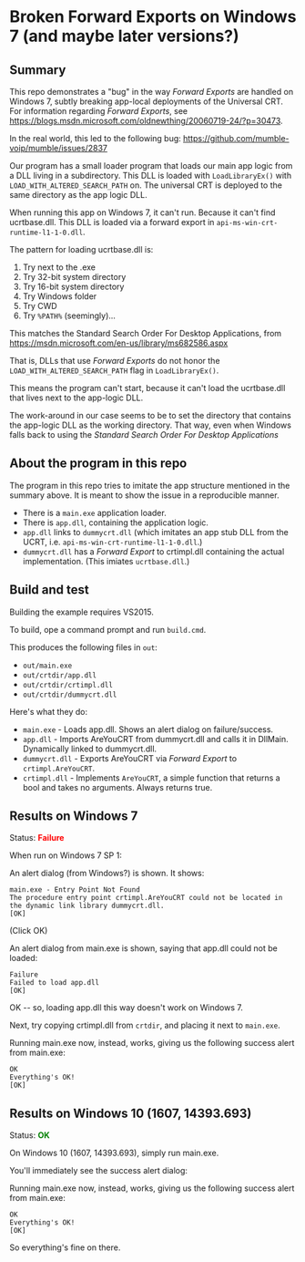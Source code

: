 # Broken Forward Exports on Windows 7 (and maybe later versions?)

## Summary

This repo demonstrates a "bug" in the way *Forward Exports* are handled
on Windows 7, subtly breaking app-local deployments of the Universal CRT.
For information regarding *Forward Exports*, see
https://blogs.msdn.microsoft.com/oldnewthing/20060719-24/?p=30473.

In the real world, this led to the following bug:
https://github.com/mumble-voip/mumble/issues/2837

Our program has a small loader program that loads our main app logic from
a DLL living in a subdirectory. This DLL is loaded with `LoadLibraryEx()` 
with `LOAD_WITH_ALTERED_SEARCH_PATH` on. The universal CRT is deployed to the
same directory as the app logic DLL.

When running this app on Windows 7, it can't run. Because it can't find
ucrtbase.dll. This DLL is loaded via a forward export in
`api-ms-win-crt-runtime-l1-1-0.dll`.

The pattern for loading ucrtbase.dll is:

1. Try next to the .exe
2. Try 32-bit system directory
3. Try 16-bit system directory
4. Try Windows folder
5. Try CWD
6. Try `%PATH%` (seemingly)...

This matches the Standard Search Order For Desktop Applications, from
https://msdn.microsoft.com/en-us/library/ms682586.aspx

That is, DLLs that use *Forward Exports* do not honor the
`LOAD_WITH_ALTERED_SEARCH_PATH` flag in `LoadLibraryEx()`.

This means the program can't start, because it can't load the
ucrtbase.dll that lives next to the app-logic DLL.

The work-around in our case seems to be to set the directory
that contains the app-logic DLL as the working directory.
That way, even when Windows falls back to using the *Standard
Search Order For Desktop Applications*

## About the program in this repo

The program in this repo tries to imitate the app structure mentioned
in the summary above. It is meant to show the issue in a reproducible manner.

- There is a `main.exe` application loader.
- There is `app.dll`, containing the application logic.
- `app.dll` links to `dummycrt.dll` (which imitates an app stub DLL from the UCRT, i.e. `api-ms-win-crt-runtime-l1-1-0.dll`.)
- `dummycrt.dll` has a *Forward Export* to crtimpl.dll containing the actual implementation. (This imiates `ucrtbase.dll`.)

## Build and test

Building the example requires VS2015.

To build, ope a command prompt and run `build.cmd`.

This produces the following files in `out`:

  - `out/main.exe`
  - `out/crtdir/app.dll`
  - `out/crtdir/crtimpl.dll`
  - `out/crtdir/dummycrt.dll`

Here's what they do:

- `main.exe` - Loads app.dll. Shows an alert dialog on failure/success.
- `app.dll` - Imports AreYouCRT from dummycrt.dll and calls it in DllMain. Dynamically linked to dummycrt.dll.
- `dummycrt.dll` - Exports AreYouCRT via *Forward Export* to `crtimpl.AreYouCRT`.
- `crtimpl.dll` - Implements `AreYouCRT`, a simple function that returns a bool and takes no arguments. Always returns true.

## Results on Windows 7

Status: **<span style="color: red">Failure</span>**

When run on Windows 7 SP 1:

An alert dialog (from Windows?) is shown. It shows:

    main.exe - Entry Point Not Found
    The procedure entry point crtimpl.AreYouCRT could not be located in the dynamic link library dummycrt.dll.
    [OK]

(Click OK)

An alert dialog from main.exe is shown, saying that app.dll could not be loaded:

    Failure
    Failed to load app.dll
    [OK]

OK -- so, loading app.dll this way doesn't work on Windows 7.

Next, try copying crtimpl.dll from `crtdir`, and placing it next to `main.exe`.

Running main.exe now, instead, works, giving us the following success alert from main.exe:

    OK
    Everything's OK!
    [OK]

## Results on Windows 10 (1607, 14393.693)

Status: **<span style="color: green">OK</span>**

On Windows 10 (1607, 14393.693), simply run main.exe.

You'll immediately see the success alert dialog:

Running main.exe now, instead, works, giving us the following success alert from main.exe:

    OK
    Everything's OK!
    [OK]

So everything's fine on there.
